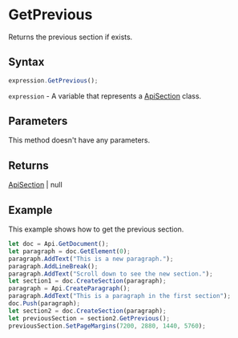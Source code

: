 # GetPrevious

Returns the previous section if exists.

## Syntax

```javascript
expression.GetPrevious();
```

`expression` - A variable that represents a [ApiSection](../ApiSection.md) class.

## Parameters

This method doesn't have any parameters.

## Returns

[ApiSection](../../ApiSection/ApiSection.md) \| null

## Example

This example shows how to get the previous section.

```javascript
let doc = Api.GetDocument();
let paragraph = doc.GetElement(0);
paragraph.AddText("This is a new paragraph.");
paragraph.AddLineBreak();
paragraph.AddText("Scroll down to see the new section.");
let section1 = doc.CreateSection(paragraph);
paragraph = Api.CreateParagraph();
paragraph.AddText("This is a paragraph in the first section");
doc.Push(paragraph);
let section2 = doc.CreateSection(paragraph);
let previousSection = section2.GetPrevious();
previousSection.SetPageMargins(7200, 2880, 1440, 5760);
```
